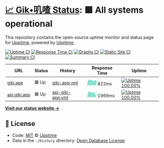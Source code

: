 # [📈 Gik•叽喳 Status](https://giki.app): <!--live status--> **🟩 All systems operational**

This repository contains the open-source uptime monitor and status page for [Upptime](https://upptime.js.org), powered by [Upptime](https://github.com/upptime/upptime).

[![Uptime CI](https://github.com/koj-co/upptime/workflows/Uptime%20CI/badge.svg)](https://github.com/koj-co/upptime/actions?query=workflow%3A%22Uptime+CI%22)
[![Response Time CI](https://github.com/koj-co/upptime/workflows/Response%20Time%20CI/badge.svg)](https://github.com/koj-co/upptime/actions?query=workflow%3A%22Response+Time+CI%22)
[![Graphs CI](https://github.com/koj-co/upptime/workflows/Graphs%20CI/badge.svg)](https://github.com/koj-co/upptime/actions?query=workflow%3A%22Graphs+CI%22)
[![Static Site CI](https://github.com/koj-co/upptime/workflows/Static%20Site%20CI/badge.svg)](https://github.com/koj-co/upptime/actions?query=workflow%3A%22Static+Site+CI%22)
[![Summary CI](https://github.com/koj-co/upptime/workflows/Summary%20CI/badge.svg)](https://github.com/koj-co/upptime/actions?query=workflow%3A%22Summary+CI%22)

<!--start: status pages-->
<!-- This summary is generated by Upptime (https://github.com/upptime/upptime) -->
<!-- Do not edit this manually, your changes will be overwritten -->

| URL                                       | Status | History                                                                                       | Response Time                                                                      | Uptime                                                                                                                                                                                                                 |
| ----------------------------------------- | ------ | --------------------------------------------------------------------------------------------- | ---------------------------------------------------------------------------------- | ---------------------------------------------------------------------------------------------------------------------------------------------------------------------------------------------------------------------- |
| [giki.app](https://giki.app)              | 🟩 Up  | [giki-app.yml](https://github.com/gikiapp/status/commits/master/history/giki-app.yml)         | <img alt="Response time graph" src="./graphs/giki-app.png" height="20"> 822ms      | [![Uptime 100.00%](https://img.shields.io/endpoint?url=https%3A%2F%2Fraw.githubusercontent.com%2Fgikiapp%2Fstatus%2Fmaster%2Fapi%2Fgiki-app%2Fuptime.json)](https://gikiapp.github.io/status/history/giki-app)         |
| [api.giki.app](https://api.giki.app/ping) | 🟩 Up  | [api-giki-app.yml](https://github.com/gikiapp/status/commits/master/history/api-giki-app.yml) | <img alt="Response time graph" src="./graphs/api-giki-app.png" height="20"> 1969ms | [![Uptime 100.00%](https://img.shields.io/endpoint?url=https%3A%2F%2Fraw.githubusercontent.com%2Fgikiapp%2Fstatus%2Fmaster%2Fapi%2Fapi-giki-app%2Fuptime.json)](https://gikiapp.github.io/status/history/api-giki-app) |

<!--end: status pages-->

[**Visit our status website →**](https://gikiapp.github.io/status)

## 📄 License

- Code: [MIT](./LICENSE) © [Upptime](https://upptime.js.org)
- Data in the `./history` directory: [Open Database License](https://opendatacommons.org/licenses/odbl/1-0/)
